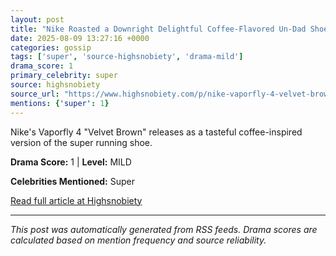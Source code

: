 ```yaml
---
layout: post
title: "Nike Roasted a Downright Delightful Coffee-Flavored Un-Dad Shoe"
date: 2025-08-09 13:27:16 +0000
categories: gossip
tags: ['super', 'source-highsnobiety', 'drama-mild']
drama_score: 1
primary_celebrity: super
source: highsnobiety
source_url: "https://www.highsnobiety.com/p/nike-vaporfly-4-velvet-brown/"
mentions: {'super': 1}
---
```


Nike's Vaporfly 4 "Velvet Brown" releases as a tasteful coffee-inspired version of the super running shoe.

**Drama Score:** 1 | **Level:** MILD

**Celebrities Mentioned:** Super

[Read full article at Highsnobiety](https://www.highsnobiety.com/p/nike-vaporfly-4-velvet-brown/)

---
*This post was automatically generated from RSS feeds. Drama scores are calculated based on mention frequency and source reliability.*
